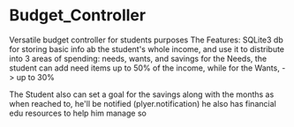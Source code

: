 # Budget_Controller
Versatile budget controller for students purposes
The Features:
  SQLite3 db for storing basic info ab the student's whole income, and use it to distribute into 3 areas of spending: needs, wants, and savings
 for the Needs, the student can add need items up to 50% of the income, 
 while for the Wants, -> up to 30%
 
The Student also can set a goal for the savings along with the months as when reached to, he'll be notified (plyer.notification)
he also has financial edu resources to help him manage so
